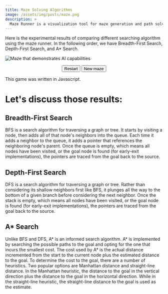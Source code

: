 ```yaml
---
title: Maze Solving Algorithms
image: /assets/img/posts/maze.png
description: >
  Maze Runner is a visualization tool for maze generation and path solving using JavaScript and HTML5 Canvas. It provides insight into the behavior of popular maze generation and traversal algorithms, such as Breadth-First Search (BFS), Depth-First Search (DFS), and A* Search.
---
```


Here is the experimental results of comparing different searching algorithm using the maze runner. In the following order, we have Breadth-First Search, Depth-First Search, and A* Search.

<img id="maze_thumbnail" src="https://i.gyazo.com/thumb/400/_8acddd2ae042291c5e9e51950f8afad5-gif.gif" alt="Maze that demonstrates AI capabilities" title="Maze solver"/>

<link rel="stylesheet" type="text/css" href="/assets/js/maze/maze.css">

<div style="text-align:center" id="maze_runner">
  <canvas id="runner1" width="350" height="400"></canvas>
  <canvas id="runner2" width="350" height="400"></canvas>
  <canvas id="runner3" width="350" height="400"></canvas>
  <p>
    <button class="buttonBlue" id="restart">Restart</button> 
    <button class="buttonBlue" id="reset">New maze</button>
  </p>
</div>
<p>This game was written in Javascript.</p>	

<script>
  var elementExists = document.getElementsByClassName("read-more");
  
  var mazer_runner = document.getElementById("maze_runner");
  var maze_thumbnail = document.getElementById("maze_thumbnail");

  if (elementExists.length === 0) {
    mazer_runner.style.display = "block";
    maze_thumbnail.style.display = "none";
  } else {
    mazer_runner.style.display = "none";
    maze_thumbnail.style.display = "block";
  }
</script>

<script src="/assets/js/maze/buckets.min.js"></script>
<script src="/assets/js/maze/cell.js"></script>

# Let's discuss those results:  

## Breadth-First Search

BFS is a search algorithm for traversing a graph or tree. It starts by visiting a node, then adds all of that node's neighbors into the queue. Each time it adds a neighbor to the queue, it adds a pointer that references the neighboring node's parent. Once the queue is empty, which means all nodes have been visited, or the goal node is found (for early-exit implementations), the pointers are traced from the goal back to the source.

## Depth-First Search 

DFS is a search algorithm for traversing a graph or tree. Rather than considering its shallow neighbors first like BFS, it plunges all the way to the bottom of a given branch before considering the next neighbor. Once the stack is empty, which means all nodes have been visited, or the goal node is found (for early-exit implementations), the pointers are traced from the goal back to the source.

## A* Search

Unlike BFS and DFS, A* is an informed search algorithm. A* is implemented by searching the possible paths to the goal and opting for the one that incurs the smallest cost. The cost used by A* is the actual distance incremented from the start to the current node plus the estimated distance to the goal. To determine the cost to the goal, there are a number of heuristics. Two popular options are Manhattan distance and straight-line distance. In the Manhattan heuristic, the distance to the goal in the vertical direction plus the distance to the goal in the horizontal direction. While in the straight-line heuristic, the straight-line distance to the goal is used as the estimate.
